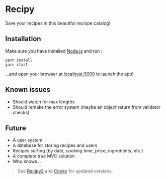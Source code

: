 # Recipy

Save your recipes in this beautiful reciope catalog!

## Installation

Make sure you have installed [Node.js](https://nodejs.org/en/) and run :

	yarn install
	yarn start

...and open your browser at [localhost:3000](http://localhost:3000) to launch the app!

## Known issues

- Should watch for max lengths
- Should remake the error system (maybe an object return from validator checks)

## Future

- A user system
- A database for storing recipes and users
- Recipes sorting (by date, cooking time, price, ingredients, etc.)
- A complete true MVC solution
- Who knows...

> See [Recipy2](https://github.com/vigenere23/Recipy2) and [Cooky](https://github.com/vigenere23/GLO-2005_Cooky) for updated versions. 
